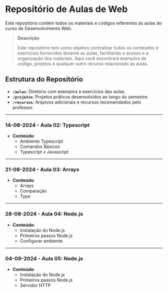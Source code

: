 # Repositório de Aulas de Web

Este repositório contém todos os materiais e códigos referentes às aulas do curso de Desenvolvimento Web.

> **Descrição**
>
> Este repositório tem como objetivo centralizar todos os conteúdos e exercícios fornecidos durante as aulas, facilitando o acesso e a organização dos materiais. Aqui você encontrará exemplos de código, projetos e qualquer outro recurso relacionado às aulas.

## Estrutura do Repositório

- **`/aulas`**: Diretório com exemplos e exercícios das aulas.
- **`/projetos`**: Projetos práticos desenvolvidos ao longo do semestre.
- **`/recursos`**: Arquivos adicionais e recursos recomendados pelo professor.

---
### 14-08-2024 - Aula 02: Typescript
- **Conteúdo**:
  - Ambiente Typescript
  - Comandos Básicos
  - Typescript x Javascript

---
### 21-08-2024 - Aula 03: Arrays
- **Conteúdo**:
    - Arrays
    - Comparação
    - Type

---
### 28-08-2024 - Aula 04: Node.js
- **Conteúdo**:
    - Instalação do Node.js
    - Primeiros passos Node.js
    - Configurar ambiente

---
### 04-09-2024 - Aula 05: Node.js
- **Conteúdo**:
    - Instalação do Node.js 
    - Primeiros passos Node.js
    - Servidor HTTP
